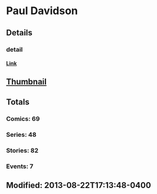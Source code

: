 # Paul  Davidson 
## Details
### detail
#### [Link](http://marvel.com/comics/creators/9224/paul_davidson?utm_campaign=apiRef&utm_source=225578a89fc76f3d20fbffda5d17a88d)
## [Thumbnail](http://i.annihil.us/u/prod/marvel/i/mg/9/10/4c361aeb5f309.jpg)
## Totals
### Comics: 69
### Series: 48
### Stories: 82
### Events: 7
## Modified: 2013-08-22T17:13:48-0400